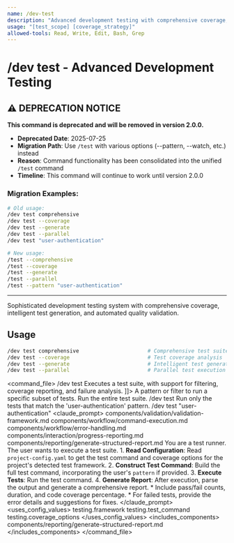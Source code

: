 ```yaml
---
name: /dev-test
description: "Advanced development testing with comprehensive coverage, intelligent test generation, and automated quality validation"
usage: "[test_scope] [coverage_strategy]"
allowed-tools: Read, Write, Edit, Bash, Grep
---
```

# /dev test - Advanced Development Testing

## ⚠️ DEPRECATION NOTICE

**This command is deprecated and will be removed in version 2.0.0.**

- **Deprecated Date**: 2025-07-25
- **Migration Path**: Use `/test` with various options (--pattern, --watch, etc.) instead
- **Reason**: Command functionality has been consolidated into the unified `/test` command
- **Timeline**: This command will continue to work until version 2.0.0

### Migration Examples:
```bash
# Old usage:
/dev test comprehensive
/dev test --coverage
/dev test --generate
/dev test --parallel
/dev test "user-authentication"

# New usage:
/test --comprehensive
/test --coverage
/test --generate
/test --parallel
/test --pattern "user-authentication"
```

---

Sophisticated development testing system with comprehensive coverage, intelligent test generation, and automated quality validation.
## Usage
```bash
/dev test comprehensive                      # Comprehensive test suite
/dev test --coverage                         # Test coverage analysis
/dev test --generate                         # Intelligent test generation
/dev test --parallel                         # Parallel test execution
```
<command_file>
  <metadata>
    <name>/dev test</name>
    <purpose>Executes a test suite, with support for filtering, coverage reporting, and failure analysis.</purpose>
    <usage>
      <![CDATA[
      /dev test <pattern>
      ]]>
    </usage>
  </metadata>
  <arguments>
    <argument name="pattern" type="string" required="false">
      <description>A pattern or filter to run a specific subset of tests.</description>
    </argument>
  </arguments>
  <examples>
    <example>
      <description>Run the entire test suite.</description>
      <usage>/dev test</usage>
    </example>
    <example>
      <description>Run only the tests that match the 'user-authentication' pattern.</description>
      <usage>/dev test "user-authentication"</usage>
    </example>
  </examples>
  <claude_prompt>
    <prompt>
      <!-- Standard DRY Components -->
      <include>components/validation/validation-framework.md</include>
      <include>components/workflow/command-execution.md</include>
      <include>components/workflow/error-handling.md</include>
      <include>components/interaction/progress-reporting.md</include>
      <!-- Command-specific components -->
      <include>components/reporting/generate-structured-report.md</include>
      You are a test runner. The user wants to execute a test suite.
      1.  **Read Configuration**: Read `project-config.yaml` to get the test command and coverage options for the project's detected test framework.
      2.  **Construct Test Command**: Build the full test command, incorporating the user's `pattern` if provided.
      3.  **Execute Tests**: Run the test command.
      4.  **Generate Report**: After execution, parse the output and generate a comprehensive report.
          *   Include pass/fail counts, duration, and code coverage percentage.
          *   For failed tests, provide the error details and suggestions for fixes.
    </prompt>
  </claude_prompt>
  <dependencies>
    <uses_config_values>
      <value>testing.framework</value>
      <value>testing.test_command</value>
      <value>testing.coverage_options</value>
    </uses_config_values>
    <includes_components>
      <component>components/reporting/generate-structured-report.md</component>
    </includes_components>
  </dependencies>
</command_file>
